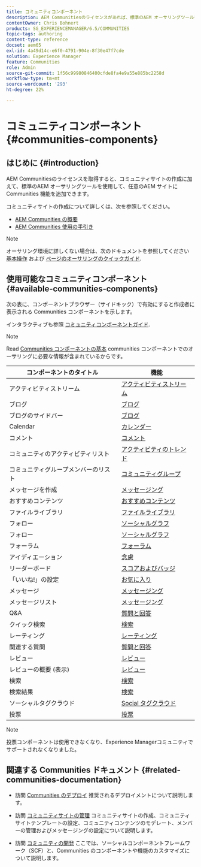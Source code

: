 ```yaml
---
title: コミュニティコンポーネント
description: AEM Communitiesのライセンスがあれば、標準のAEM オーサリングツールを使用して、任意のAEM サイトに Communities 機能を追加できることを説明します。
contentOwner: Chris Bohnert
products: SG_EXPERIENCEMANAGER/6.5/COMMUNITIES
topic-tags: authoring
content-type: reference
docset: aem65
exl-id: 4a49d14c-e6f0-4791-904e-8f30e47f7cde
solution: Experience Manager
feature: Communities
role: Admin
source-git-commit: 1f56c99980846400cfde8fa4e9a55e885bc2258d
workflow-type: tm+mt
source-wordcount: '293'
ht-degree: 22%

---
```


# コミュニティコンポーネント {#communities-components}

## はじめに {#introduction}

AEM Communitiesのライセンスを取得すると、コミュニティサイトの作成に加えて、標準のAEM オーサリングツールを使用して、任意のAEM サイトに Communities 機能を追加できます。

コミュニティサイトの作成について詳しくは、次を参照してください。

* [AEM Communities の概要](/help/communities/overview.md)
* [AEM Communities 使用の手引き](/help/communities/getting-started.md)

>[!NOTE]
>
>オーサリング環境に詳しくない場合は、次のドキュメントを参照してください [基本操作](/help/sites-authoring/basic-handling.md) および [ページのオーサリングのクイックガイド](/help/sites-authoring/qg-page-authoring.md).

## 使用可能なコミュニティコンポーネント {#available-communities-components}

次の表に、コンポーネントブラウザー（サイドキック）で有効にすると作成者に表示される Communities コンポーネントを示します。

インタラクティブも参照 [コミュニティコンポーネントガイド](/help/communities/components-guide.md).

>[!NOTE]
>
>Read [Communities コンポーネントの基本](/help/communities/basics.md) communities コンポーネントでのオーサリングに必要な情報が含まれているからです。

| **コンポーネントのタイトル** | **機能** |
|---|---|
| アクティビティストリーム | [アクティビティストリーム](/help/communities/activities.md) |
| ブログ | [ブログ](/help/communities/blog-feature.md) |
| ブログのサイドバー | [ブログ](/help/communities/blog-feature.md) |
| Calendar | [カレンダー](/help/communities/calendar.md) |
| コメント | [コメント](/help/communities/comments.md) |
| コミュニティのアクティビティリスト | [アクティビティのトレンド](/help/communities/trends.md) |
| コミュニティグループメンバーのリスト | [コミュニティグループ](/help/communities/creating-groups.md) |
| メッセージを作成 | [メッセージング](/help/communities/configure-messaging.md) |
| おすすめコンテンツ | [おすすめコンテンツ](/help/communities/featured.md) |
| ファイルライブラリ | [ファイルライブラリ](/help/communities/file-library.md) |
| フォロー | [ソーシャルグラフ](/help/communities/socialgraph.md) |
| フォロー | [ソーシャルグラフ](/help/communities/socialgraph.md) |
| フォーラム | [フォーラム](/help/communities/forum.md) |
| アイディエーション | [念慮](/help/communities/ideation-feature.md) |
| リーダーボード | [スコアおよびバッジ](/help/communities/enabling-leaderboard.md) |
| 「いいね!」の設定 | [お気に入り](/help/communities/liking.md) |
| メッセージ | [メッセージング](/help/communities/configure-messaging.md) |
| メッセージリスト | [メッセージング](/help/communities/configure-messaging.md) |
| Q&amp;A | [質問と回答](/help/communities/working-with-qna.md) |
| クイック検索 | [検索](/help/communities/search.md) |
| レーティング | [レーティング](/help/communities/rating.md) |
| 関連する質問 | [質問と回答](/help/communities/working-with-qna.md) |
| レビュー | [レビュー](/help/communities/reviews.md) |
| レビューの概要 (表示) | [レビュー](/help/communities/reviews.md) |
| 検索 | [検索](/help/communities/search.md) |
| 検索結果 | [検索](/help/communities/search.md) |
| ソーシャルタグクラウド | [Social タグクラウド](/help/communities/tagcloud.md) |
| 投票 | [投票](/help/communities/voting.md) |

>[!NOTE]
>
>投票コンポーネントは使用できなくなり、Experience Managerコミュニティでサポートされなくなりました。

## 関連する Communities ドキュメント {#related-communities-documentation}

* 訪問 [Communities のデプロイ](/help/communities/deploy-communities.md) 推奨されるデプロイメントについて説明します。

* 訪問 [コミュニティサイトの管理](/help/communities/administer-landing.md) コミュニティサイトの作成、コミュニティサイトテンプレートの設定、コミュニティコンテンツのモデレート、メンバーの管理およびメッセージングの設定について説明します。

* 訪問 [コミュニティの開発](/help/communities/communities.md) ここでは、ソーシャルコンポーネントフレームワーク（SCF）と、Communities のコンポーネントや機能のカスタマイズについて説明します。
